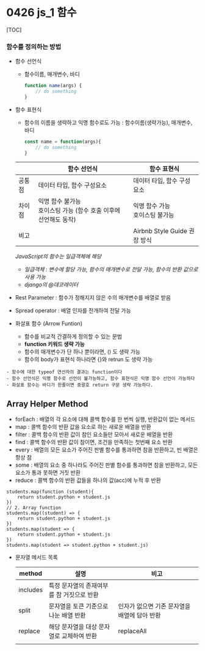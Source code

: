 # 0426 js_1 함수

[TOC]

### 함수를 정의하는 방법

- 함수 선언식

  - 함수이름, 매개변수, 바디

    ```javascript
    function name(args) {
        // do something
    }
    ```

- 함수 표현식

  - 함수의 이름을 생략하고 익명 함수로도 가능 : 함수이름(생략가능), 매개변수, 바디

    ```javascript
    const name = function(args){
    	// do something
    }
    ```

  |        | 함수 선언식                                                  | 함수 표현식                         |
  | ------ | ------------------------------------------------------------ | ----------------------------------- |
  | 공통점 | 데이터 타입, 함수 구성요소                                   | 데이터 타입, 함수 구성요소          |
  | 차이점 | 익명 함수 불가능<br />호이스팅 가능 (함수 호출 이후에 선언해도 동작) | 익명 함수 가능<br />호이스팅 불가능 |
  | 비고   |                                                              | Airbnb Style Guide 권장 방식        |

  *JavaScript의 함수는 일급객체에 해당*

  - *일급객체 : 변수에 할당 가능, 함수의 매개변수로 전달 가능, 함수의 반환 값으로 사용 가능*
  - *django의 @데코레이터*



- Rest Parameter : 함수가 정해지지 않은 수의 매개변수를 배열로 받음
- Spread operator : 배열 인자를 전개하여 전달 가능



- 화살표 함수 (Arrow Funtion)
  - 함수를 비교적 간결하게 정의할 수 있는 문법
  - **function 키워드 생략 가능**
  - 함수의 매개변수가 단 하나 뿐이라면, () 도 생략 가능
  - 함수의 body가 표현식 하나라면 {}와 retrun 도 생략 가능

```
- 함수에 대한 typeof 연산자의 결과는 function이다
- 함수 선언식은 익명 함수로 선언이 불가능하고, 함수 표현식은 익명 함수 선언이 가능하다
- 화살표 함수는 바디가 한줄이면 중괄호 return 구문 생략 가능하다.
```



## Array Helper Method

- forEach : 배열의 각 요소에 대해 콜백 함수를 한 번씩 실행, 반환값이 없는 메서드
- map : 콜백 함수의 반환 값을 요소로 하는 새로운 배열을 반환
- filter : 콜백 함수의 반환 값이 참인 요소들만 모아서 새로운 배열을 반환
- find : 콜백 함수의 반환 값이 참이면, 조건을 만족하는 첫번째 요소 반환
- every : 배열의 모든 요소가 주어진 판별 함수를 통과하면 참을 반환하고, 빈 배열은 항상 참
- some : 배열의 요소 중 하나라도  주어진 판별 함수를 통과하면 참을 반환하고, 모든 요소가 통과 못하면 거짓 반환
- reduce : 콜백 함수의 반환 값들을 하나의 값(acc)에 누적 후 반환



```
students.map(function (student){
    return student.python + student.js
})
// 2. Array function
students.map((student) => {
    return student.python + student.js
})
students.map(student => {
    return student.python + student.js
})
students.map(student => student.python + student.js)
```



- 문자열 메서드 목록

  | method   | 설명                                      | 비고                                         |
  | -------- | ----------------------------------------- | -------------------------------------------- |
  | includes | 특정 문자열의 존재여부를 참 거짓으로 반환 |                                              |
  | split    | 문자열을 토큰 기준으로 나눈 배열 반환     | 인자가 없으면 기존 문자열을 배열에 담아 반환 |
  | replace  | 해당 문자열을 대상 문자열로 교체하여 반환 | replaceAll                                   |
  |          |                                           |                                              |

  
